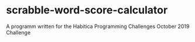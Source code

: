 # scrabble-word-score-calculator
A programm written for the Habitica Programming Challenges October 2019 Challenge
